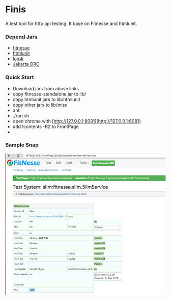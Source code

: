 
# Finis 
A test tool for http api testing. It base on Fitnesse and htmlunit.

### Depend Jars
 * [fitnesse](http://fitnesse.org/)
 * [htmlunit](http://sourceforge.net/projects/htmlunit/)
 * [log4j](http://logging.apache.org/log4j/)
 * [Jakarta ORO](http://attic.apache.org/projects/jakarta-oro.html)

### Quick Start
 * Download jars from above links
 * copy fitnesse-standalone.jar to lib/
 * copy htmlunit jars to lib/htmlunit
 * copy other jars to lib/misc
 * ant
 * ./run.sh
 * open chrome with [http://127.0.0.1:8081](http://127.0.0.1:8081)
 * add !contents -R2 to FrontPage
 * 

### Sample Snap
![Captchas examples](https://raw.githubusercontent.com/yarec/fitnis/master/demo.png)
